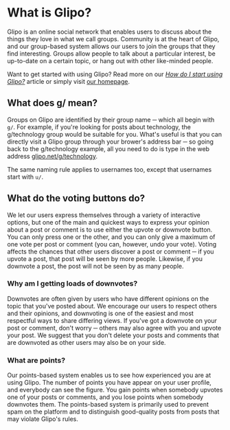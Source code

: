 # What is Glipo?
Glipo is an online social network that enables users to discuss about the things they love in what we call groups. Community is at the heart of Glipo, and our group-based system allows our users to join the groups that they find interesting. Groups allow people to talk about a particular interest, be up-to-date on a certain topic, or hang out with other like-minded people.

Want to get started with using Glipo? Read more on our [_How do I start using Glipo?_](?article=howdoistart.md) article or simply visit [our homepage](/).

## What does g/ mean?
Groups on Glipo are identified by their group name ─ which all begin with `g/`. For example, if you're looking for posts about technology, the g/technology group would be suitable for you. What's useful is that you can directly visit a Glipo group through your brower's address bar ─ so going back to the g/technology example, all you need to do is type in the web address [glipo.net/g/technology](https://glipo.net/g/technology).

The same naming rule applies to usernames too, except that usernames start with `u/`.

## What do the voting buttons do?
We let our users express themselves through a variety of interactive options, but one of the main and quickest ways to express your opinion about a post or comment is to use either the upvote or downvote button. You can only press one or the other, and you can only give a maximum of one vote per post or comment (you can, however, undo your vote). Voting affects the chances that other users discover a post or comment ─ if you upvote a post, that post will be seen by more people. Likewise, if you downvote a post, the post will not be seen by as many people.

### Why am I getting loads of downvotes?
Downvotes are often given by users who have different opinions on the topic that you've posted about. We encourage our users to respect others and their opinions, and downvoting is one of the easiest and most respectful ways to share differing views. If you've got a downvote on your post or comment, don't worry ─ others may also agree with you and upvote your post. We suggest that you don't delete your posts and comments that are downvoted as other users may also be on your side.

### What are points?
Our points-based system enables us to see how experienced you are at using Glipo. The number of points you have appear on your user profile, and everybody can see the figure. You gain points when somebody upvotes one of your posts or comments, and you lose points when somebody downvotes them. The points-based system is primarily used to prevent spam on the platform and to distinguish good-quality posts from posts that may violate Glipo's rules.